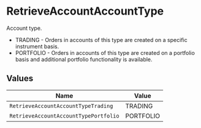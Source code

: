 # RetrieveAccountAccountType

Account type.
* TRADING - Orders in accounts of this type are created on a specific instrument basis.
* PORTFOLIO - Orders in accounts of this type are created on a portfolio basis and additional portfolio functionality is available.


## Values

| Name                                  | Value                                 |
| ------------------------------------- | ------------------------------------- |
| `RetrieveAccountAccountTypeTrading`   | TRADING                               |
| `RetrieveAccountAccountTypePortfolio` | PORTFOLIO                             |